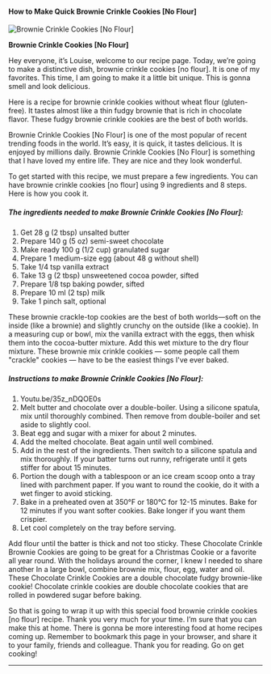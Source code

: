             

#### How to Make Quick Brownie Crinkle Cookies \[No Flour\]

![Brownie Crinkle Cookies [No Flour]](https://img-global.cpcdn.com/recipes/1d9aab480388ebb4/751x532cq70/brownie-crinkle-cookies-no-flour-recipe-main-photo.jpg)

**Brownie Crinkle Cookies \[No Flour\]**

Hey everyone, it’s Louise, welcome to our recipe page. Today, we’re going to make a distinctive dish, brownie crinkle cookies \[no flour\]. It is one of my favorites. This time, I am going to make it a little bit unique. This is gonna smell and look delicious.

Here is a recipe for brownie crinkle cookies without wheat flour (gluten-free). It tastes almost like a thin fudgy brownie that is rich in chocolate flavor. These fudgy brownie crinkle cookies are the best of both worlds.

Brownie Crinkle Cookies \[No Flour\] is one of the most popular of recent trending foods in the world. It’s easy, it is quick, it tastes delicious. It is enjoyed by millions daily. Brownie Crinkle Cookies \[No Flour\] is something that I have loved my entire life. They are nice and they look wonderful.

To get started with this recipe, we must prepare a few ingredients. You can have brownie crinkle cookies \[no flour\] using 9 ingredients and 8 steps. Here is how you cook it.

##### The ingredients needed to make Brownie Crinkle Cookies \[No Flour\]:

1.  Get 28 g (2 tbsp) unsalted butter
2.  Prepare 140 g (5 oz) semi-sweet chocolate
3.  Make ready 100 g (1/2 cup) granulated sugar
4.  Prepare 1 medium-size egg (about 48 g without shell)
5.  Take 1/4 tsp vanilla extract
6.  Take 13 g (2 tbsp) unsweetened cocoa powder, sifted
7.  Prepare 1/8 tsp baking powder, sifted
8.  Prepare 10 ml (2 tsp) milk
9.  Take 1 pinch salt, optional

These brownie crackle-top cookies are the best of both worlds—soft on the inside (like a brownie) and slightly crunchy on the outside (like a cookie). In a measuring cup or bowl, mix the vanilla extract with the eggs, then whisk them into the cocoa-butter mixture. Add this wet mixture to the dry flour mixture. These brownie mix crinkle cookies — some people call them "crackle" cookies — have to be the easiest things I've ever baked.

##### Instructions to make Brownie Crinkle Cookies \[No Flour\]:

1.  Youtu.be/35z\_nDQOE0s
2.  Melt butter and chocolate over a double-boiler. Using a silicone spatula, mix until thoroughly combined. Then remove from double-boiler and set aside to slightly cool.
3.  Beat egg and sugar with a mixer for about 2 minutes.
4.  Add the melted chocolate. Beat again until well combined.
5.  Add in the rest of the ingredients. Then switch to a silicone spatula and mix thoroughly. If your batter turns out runny, refrigerate until it gets stiffer for about 15 minutes.
6.  Portion the dough with a tablespoon or an ice cream scoop onto a tray lined with parchment paper. If you want to round the cookie, do it with a wet finger to avoid sticking.
7.  Bake in a preheated oven at 350°F or 180°C for 12-15 minutes. Bake for 12 minutes if you want softer cookies. Bake longer if you want them crispier.
8.  Let cool completely on the tray before serving.

Add flour until the batter is thick and not too sticky. These Chocolate Crinkle Brownie Cookies are going to be great for a Christmas Cookie or a favorite all year round. With the holidays around the corner, I knew I needed to share another In a large bowl, combine brownie mix, flour, egg, water and oil. These Chocolate Crinkle Cookies are a double chocolate fudgy brownie-like cookie! Chocolate crinkle cookies are double chocolate cookies that are rolled in powdered sugar before baking.

So that is going to wrap it up with this special food brownie crinkle cookies \[no flour\] recipe. Thank you very much for your time. I’m sure that you can make this at home. There is gonna be more interesting food at home recipes coming up. Remember to bookmark this page in your browser, and share it to your family, friends and colleague. Thank you for reading. Go on get cooking!

* * *